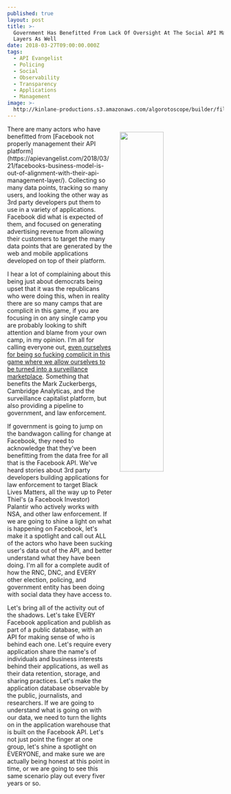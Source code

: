 ```yaml
---
published: true
layout: post
title: >-
  Government Has Benefitted From Lack Of Oversight At The Social API Management
  Layers As Well
date: 2018-03-27T09:00:00.000Z
tags:
  - API Evangelist
  - Policing
  - Social
  - Observability
  - Transparency
  - Applications
  - Management
image: >-
  http://kinlane-productions.s3.amazonaws.com/algorotoscope/builder/filtered/76_33_800_500_0_max_0_-1_-1.jpg
---
```

<p><img src="{{ page.image }}" width="45%" align="right" style="padding: 15px;" /></p>There are many actors who have benefitted from [Facebook not properly management their API platform](https://apievangelist.com/2018/03/21/facebooks-business-model-is-out-of-alignment-with-their-api-management-layer/). Collecting so many data points, tracking so many users, and looking the other way as 3rd party developers put them to use in a variety of applications. Facebook did what is expected of them, and focused on generating advertising revenue from allowing their customers to target the many data points that are generated by the web and mobile applications developed on top of their platform.

I hear a lot of complaining about this being just about democrats being upset that it was the  republicans who were doing this, when in reality there are so many camps that are complicit in this game, if you are focusing in on any single camp you are probably looking to shift attention and blame from your own camp, in my opinion. I'm all for calling everyone out, [even ourselves for being so fucking complicit in this game where we allow ourselves to be turned into a surveillance marketplace](https://apievangelist.com/2017/01/09/the-api-driven-marketplace-that-is-my-digital-self/). Something that benefits the Mark Zuckerbergs, Cambridge Analyticas, and the surveillance capitalist platform, but also providing a pipeline to government, and law enforcement.

If government is going to jump on the bandwagon calling for change at Facebook, they need to acknowledge that they've been benefitting from the data free for all that is the Facebook API. We've heard stories about 3rd party developers building applications for law enforcement to target Black Lives Matters, all the way up to Peter Thiel's (a Facebook Investor) Palantir who actively works with NSA, and other law enforcement. If we are going to shine a light on what is happening on Facebook, let's make it a spotlight and call out ALL of the actors who have been sucking user's data out of the API, and better understand what they have been doing. I'm all for a complete audit of how the RNC, DNC, and EVERY other election, policing, and government entity has been doing with social data they have access to.

Let's bring all of the activity out of the shadows. Let's take EVERY Facebook application and publish as part of a public database, with an API for making sense of who is behind each one. Let's require every application share the name's of individuals and business interests behind their applications, as well as their data retention, storage, and sharing practices. Let's make the application database observable by the public, journalists, and researchers. If we are going to understand what is going on with our data, we need to turn the lights on in the application warehouse that is built on the Facebook API. Let's not just point the finger at one group, let's shine a spotlight on EVERYONE, and make sure we are actually being honest at this point in time, or we are going to see this same scenario play out every fiver years or so.
